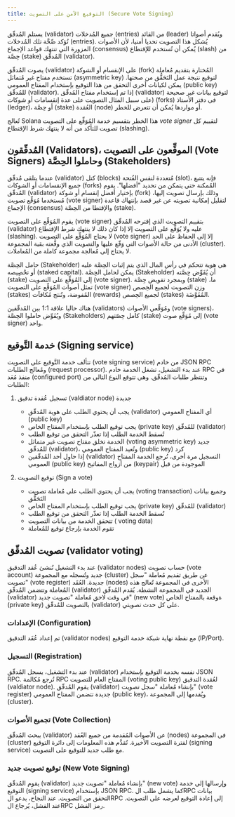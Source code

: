 ```yaml
---
title: التوقيع الآمن على التصويت (Secure Vote Signing)
---
```


يستلم المُدقّق (validator) جميع المُدخلات (entries) من القائد (leader) ويُقدم أصواتا تُؤكد صِّحَّة تلك المُدخلات (entries). يُشكل هذا التصويت تحديا أمنيا، لأن الأصوات المزورة التي تنتهك قواعد الإجماع (consensus) يُمكن أن تُستخدم للإقتطاع (slash) من حِصَّة (stake) المُدقّق (validator).

يصوت المُدقّق (validator) على الإنقسام أو الشوكة (fork) المُختارة بتقديم مُعاملة تستخدم مفتاح غير مُتماثل (asymmetric key) لتوقيع نتيجة عمل التَحَقُّق من صحتها. يمكن لكيانات أخرى التحقق من هذا التوقيع بإستخدام المفتاح العمومي (public key) للمُدقّق (validator). إذا تم إستخدام مفتاح المُدقّق (validator) لتوقيع بيانات غير صحيحة \(على سبيل المثال التصويت على عدة إنقسامات أو شوكات (forks) في دفتر الأستاذ (ledger)، أو حِصَّة (stake) العُقدة (node) أو مواردها يُمكن أن تتعرض للخطر.

تُعالج Solana هذا الخطر بتقسيم خدمة المُوَقِّع على التصويت _vote signer_ لتقييم كل تصويت للتأكد من أنه لا ينتهك شرط الإقتطاع (slashing).

## المُدقّقون (Validators)، الموقِّعون على التصويت (Vote Signers) وحاملوا الحِصَّة (Stakeholders)

عندما يتلقى مُدقّق (validator) كتل (blocks) مُتعددة لنفس الفُتحة (slot)، فإنه يتتبع جميع الإنقسامات أو الشوكات (forks) المُمكنة حتى يتمكن من تحديد "أفضلها". يقوم المُدقّق (validator) بإختيار أفضل إنقسام أو شوكة (fork) وذلك بإرسال تصويت إليها، مُستخدما مُوَقِّع تصويت (vote signer) لتقليل إمكانية تصويته عن غير قصد بإنتهاك قاعدة الإجماع (consensus) والإقتطا من الحِصَّة (stake).

يقوم المُوَقِّع على التصويت (vote signer) بتقييم التصويت الذي إقترحه المُدقّق (validator) عليه ولا يُوَقِّع على التصويت إلا إذا كان ذلك لا ينتهك شرط الإقتطاع (slashing). لا يحتاج المُوَقِّع على التصويت (vote signer) إلا إلى الحفاظ على الحد الأدنى من حالة الأصوات التي وَقّع عليها والتصويت الذي وقَّعته بقية المجموعة (cluster). لا يحتاج إلى مُعالجة مجموعة كاملة من المُعاملات.

حامل الحِصَّة (Stakeholder) هي هوية تتحكم في رأس المال الذي يتم إثبات الحِصَّة عليه أو تحْصِيصه (staked capital). يمكن لحامل الحِصَّة (Stakeholder) أن يُفَوِّض حِصَّته (stake) إلى المُوَقِّع على التصويت (vote signer). وبمجرد تفويض حِصَّة (stake) ما، تمثل أصوات المُوَقِّع على التصويت (vote signer) وزن التصويت لجميع الحِصص (stakes) المُفوضة، وتُنتج مُكافآت (rewards) لجميع الحِصص (stakes) المُفَوَّضَة.

هناك حاليا علاقة 1:1 بين المُدقّقين (validators) ومُوَقِّعي الأصوات (vote signers)، ويُفَوِّض حاملوا الحِصَّة (Stakeholders) كامل حِصّتهم (stake) إلى مُوَقِّع صوت (vote signer) واحد.

## خدمة التَّوقيع (Signing service)

تتألف خدمة التَّوقيع على التصويت (vote signing service) من خادم JSON RPC ومُعالج الطلبات (request processor). عند بدء التشغيل، تشغل الخدمة خادم RPC في منفذ مُعَد (configured port) وتنتظر طلبات المُدقّق. وهي تتوقع النوع التالي من الطلبات:

1. تسجيل عُقدة تدقيق (valdiator node) جديدة

   - يجب أن يحتوي الطلب على هوية المُدقّق (validator) أي المفتاح العمومي \(public key\)
   - يجب توقيع الطلب بإستخدام المفتاح الخاص (private key) للمُدقّق (validator)
   - تُسقط الخدمة الطلب إذا تعذّر التحقق من توقيع الطلب
   - الخدمة تخلق مفتاح تصويت غير متماثل (voting asymmetric key) جديد للمُدقّق (validator)، وتُعيد المفتاح العمومي (public key) كرد
   - إذا حاول أحد المُدقّقين (validator) التسجيل مرة أخرى، تُرجع الخدمة المفتاح العمومي (public key) من أزواج المفاتيح (keypair) الموجودة من قبل

2. توقيع التصويت (Sign a vote)

   - يجب أن يحتوي الطلب على مُعاملة تصويت (voting transaction) وجميع بيانات التَحَقُّق
   - يجب توقيع الطلب بإستخدام المفتاح الخاص (private key) للمُدقّق (validator)
   - تُسقط الخدمة الطلب إذا تعذّر التحقق من توقيع الطلب
   - تتحقق الخدمة من بيانات التصويت ( voting data)
   - تقوم الخدمة بإرجاع توقيع للمُعاملة

## تصويت المُدقّق (validator voting)

عند بدء التشغيل تُنشئ عُقد التدقيق (validator nodes) حساب تصويت (vote account) جديد وتُسجله مع المجموعة (cluster) عن طريق تقديم مُعاملة "سجل تصويت" (vote register) جديدة. العُقَد (nodes) الأخرى في المجموعة تُعالج هذه المُعاملة وتتضمن المُدقّق (validator) الجديد في المجموعة النشطة. يُقدم المُدقّق (validator) في وقت لاحق مُعاملة "تصويت جديد" (new vote) ةوقعة بالمفتاح الخاص (private key) بالتصويت للمُدقّق (validator) على كل حدث تصويتي.

### الإعدادات (Configuration)

تم إعداد عُقَد التدقيق (validator nodes) مع نقطة نهاية شبكة خدمة التوقيع \(IP/Port\).

### التسجيل (Registration)

عند بدء التشغيل، يسجل المُدقّق (validator) نفسه بخدمة التوقيع بإستخدام JSON RPC. تُرجع مُكالمة RPC المفتاح العام للتصويت (voting public key) لعُقدة التدقيق (valdiator node). يقوم المُدقّق (validator) بإنشاء مُعاملة "سجل تصويت" (vote register) جديدة تتضمن المفتاح العمومي (public key)، ويُقدمها إلى المجموعة (cluster).

### تجميع الأصوات (Vote Collection)

يبحث المُدقّق (validator) عن الأصوات المُقدمة من جميع العُقد (nodes) في المجموعة (cluster) لفترة التصويت الأخيرة. تُقدَّم هذه المعلومات إلى دائرة التوقيع (signing service) مع طلب جديد للتوقيع على التصويت.

### توقيع تصويت جديد (New Vote Signing)

يقوم المُدقّق (validator) بإنشاء مُعاملة "تصويت جديد" (new vote) وإرسالها إلى خدمة التوقيع (signing service) بإستخدام JSON RPC. كما يشمل طلب الRPC بيانات التحقق من التصويت. عند النجاح، يدعو الRPC إلى إعادة التوقيع لعرضه على التصويت. عند الفشل، يُرجاع الRPC رمز الفشل.
